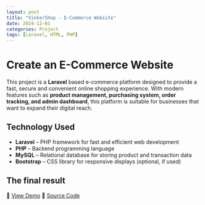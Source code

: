 ```yaml
---
layout: post
title: "VinkerShop - E-Commerce Website"
date: 2024-12-01
categories: Project
tags: [Laravel, HTML, PHP]
---
```


# Create an E-Commerce Website

This project is a **Laravel** based e-commerce platform designed to provide a fast, secure and convenient online shopping experience. With modern features such as **product management, purchasing system, order tracking, and admin dashboard**, this platform is suitable for businesses that want to expand their digital reach.

## Technology Used
- **Laravel** – PHP framework for fast and efficient web development
- **PHP** – Backend programming language
- **MySQL** – Relational database for storing product and transaction data
- **Bootstrap** – CSS library for responsive displays (optional, if used)

## The final result
🔗 [View Demo](https://yourprojectdemo.com)
🔗 [Source Code](https://github.com/Ervin1809/VinkerShop)
